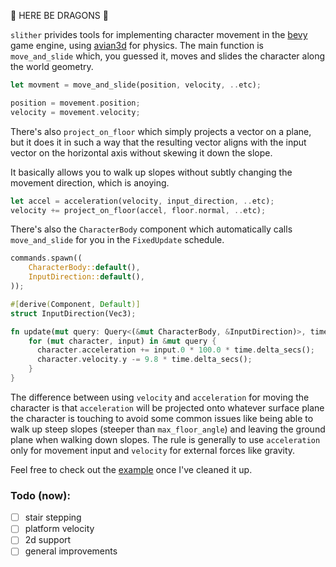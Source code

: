 🐉 HERE BE DRAGONS 🐉

`slither` privides tools for implementing character movement in the [bevy] game engine, using [avian3d] for physics.
The main function is `move_and_slide` which, you guessed it, moves and slides the character along the world geometry.

```rust
let movment = move_and_slide(position, velocity, ..etc);

position = movement.position;
velocity = movement.velocity;
```

There's also `project_on_floor` which simply projects a vector on a plane, but it does
it in such a way that the resulting vector aligns with the input vector on the horizontal axis
without skewing it down the slope.

It basically allows you to walk up slopes without subtly changing the movement direction, which is anoying.

```rust
let accel = acceleration(velocity, input_direction, ..etc);
velocity += project_on_floor(accel, floor.normal, ..etc);
```

There's also the `CharacterBody` component which automatically calls `move_and_slide` for you in
the `FixedUpdate` schedule.

```rust
commands.spawn((
    CharacterBody::default(),
    InputDirection::default(),
));

#[derive(Component, Default)]
struct InputDirection(Vec3);

fn update(mut query: Query<(&mut CharacterBody, &InputDirection)>, time: Res<Time>) {
    for (mut character, input) in &mut query {
      character.acceleration += input.0 * 100.0 * time.delta_secs();
      character.velocity.y -= 9.8 * time.delta_secs();
    }
}
```

The difference between using `velocity` and `acceleration` for moving the character is that
`acceleration` will be projected onto whatever surface plane the character is touching to avoid
some common issues like being able to walk up steep slopes (steeper than `max_floor_angle`) and
leaving the ground plane when walking down slopes. The rule is generally to use `acceleration`
only for movement input and `velocity` for external forces like gravity.

Feel free to check out the [example](examples/minimal.rs) once I've cleaned it up.

### Todo (now):

- [ ] stair stepping
- [ ] platform velocity
- [ ] 2d support
- [ ] general improvements 

[bevy]: https://github.com/bevyengine/bevy
[avian]: https://github.com/Jondolf/avian
[avian3d]: https://github.com/Jondolf/avian
